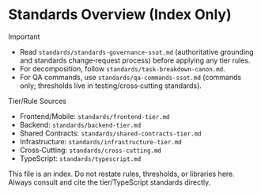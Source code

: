 # Standards Overview (Index Only)

Important

- Read `standards/standards-governance-ssot.md` (authoritative grounding and standards change‑request process) before applying any tier rules.
- For decomposition, follow `standards/task-breakdown-canon.md`.
- For QA commands, use `standards/qa-commands-ssot.md` (commands only; thresholds live in testing/cross‑cutting standards).

Tier/Rule Sources

- Frontend/Mobile: `standards/frontend-tier.md`
- Backend: `standards/backend-tier.md`
- Shared Contracts: `standards/shared-contracts-tier.md`
- Infrastructure: `standards/infrastructure-tier.md`
- Cross‑Cutting: `standards/cross-cutting.md`
- TypeScript: `standards/typescript.md`

This file is an index. Do not restate rules, thresholds, or libraries here. Always consult and cite the tier/TypeScript standards directly.
